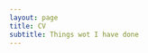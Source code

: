 ```yaml
---
layout: page
title: CV
subtitle: Things wot I have done
---
```


<div id="pdf" style="height: 800px;"></div>
<script src="/pdfobject.min.js"></script>
<script>
PDFObject.embed("https://rpdearden.github.io/Curriculum_vitae_Master.pdf", "#pdf");
</script>
